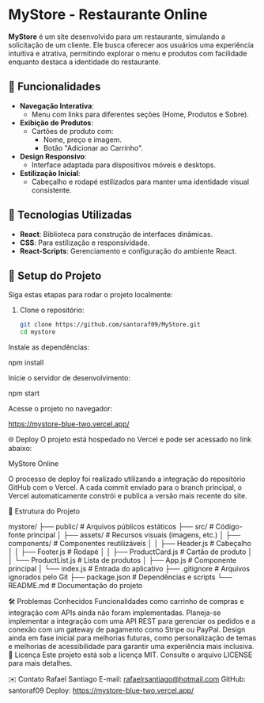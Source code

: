 # MyStore - Restaurante Online

**MyStore** é um site desenvolvido para um restaurante, simulando a solicitação de um cliente. Ele busca oferecer aos usuários uma experiência intuitiva e atrativa, permitindo explorar o menu e produtos com facilidade enquanto destaca a identidade do restaurante.

## 🌟 Funcionalidades

- **Navegação Interativa**:
  - Menu com links para diferentes seções (Home, Produtos e Sobre).
- **Exibição de Produtos**:
  - Cartões de produto com:
    - Nome, preço e imagem.
    - Botão "Adicionar ao Carrinho".
- **Design Responsivo**:
  - Interface adaptada para dispositivos móveis e desktops.
- **Estilização Inicial**:
  - Cabeçalho e rodapé estilizados para manter uma identidade visual consistente.

## 🚀 Tecnologias Utilizadas

- **React**: Biblioteca para construção de interfaces dinâmicas.
- **CSS**: Para estilização e responsividade.
- **React-Scripts**: Gerenciamento e configuração do ambiente React.

## 📆 Setup do Projeto

Siga estas etapas para rodar o projeto localmente:

1. Clone o repositório:
   ```bash
   git clone https://github.com/santoraf09/MyStore.git
   cd mystore


Instale as dependências:

npm install

Inicie o servidor de desenvolvimento:

npm start

Acesse o projeto no navegador:

https://mystore-blue-two.vercel.app/

🌐 Deploy
O projeto está hospedado no Vercel e pode ser acessado no link abaixo:

MyStore Online

O processo de deploy foi realizado utilizando a integração do repositório GitHub com o Vercel. A cada commit enviado para o branch principal, o Vercel automaticamente constrói e publica a versão mais recente do site.

📂 Estrutura do Projeto

mystore/
├── public/                 # Arquivos públicos estáticos
├── src/                    # Código-fonte principal
│   ├── assets/             # Recursos visuais (imagens, etc.)
│   ├── components/         # Componentes reutilizáveis
│   │   ├── Header.js       # Cabeçalho
│   │   ├── Footer.js       # Rodapé
│   │   ├── ProductCard.js  # Cartão de produto
│   │   └── ProductList.js  # Lista de produtos
│   ├── App.js              # Componente principal
│   └── index.js            # Entrada do aplicativo
├── .gitignore              # Arquivos ignorados pelo Git
├── package.json            # Dependências e scripts
└── README.md               # Documentação do projeto



🛠️ Problemas Conhecidos
Funcionalidades como carrinho de compras e integração com APIs ainda não foram implementadas. Planeja-se implementar a integração com uma API REST para gerenciar os pedidos e a conexão com um gateway de pagamento como Stripe ou PayPal.
Design ainda em fase inicial para melhorias futuras, como personalização de temas e melhorias de acessibilidade para garantir uma experiência mais inclusiva.
📄 Licença
Este projeto está sob a licença MIT. Consulte o arquivo LICENSE para mais detalhes.

✉️ Contato
Rafael Santiago
E-mail: [rafaelrsantiago@hotmail.com](mailto\:rafaelrsantiago@hotmail.com)
GitHub: santoraf09
Deploy: https://mystore-blue-two.vercel.app/

